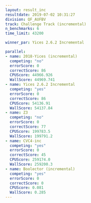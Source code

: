 ```yaml
---
layout: result_inc
resultdate: 2019-07-02 10:31:27
division: QF_AUFBV
track: Challenge Track (incremental)
n_benchmarks: 6
time_limit: 43200

winner_par: Yices 2.6.2 Incremental

parallel:
- name: 2018-Yices (incremental)
  competing: "no"
  errorScore: 0
  correctScore: 86
  CPUScore: 44966.926
  WallScore: 44969.741
- name: Yices 2.6.2 Incremental
  competing: "yes"
  errorScore: 0
  correctScore: 86
  CPUScore: 54136.91
  WallScore: 54137.84
- name: Z3
  competing: "no"
  errorScore: 0
  correctScore: 77
  CPUScore: 199783.5
  WallScore: 199791.2
- name: CVC4-inc
  competing: "yes"
  errorScore: 0
  correctScore: 45
  CPUScore: 259174.0
  WallScore: 259200.3
- name: Boolector (incremental)
  competing: "yes"
  errorScore: 0
  correctScore: 0
  CPUScore: 0.081
  WallScore: 0.285
---
```


